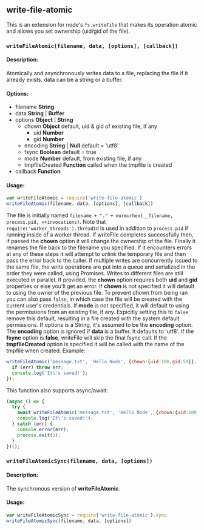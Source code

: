 write-file-atomic
-----------------
This is an extension for node's `fs.writeFile` that makes its operation
atomic and allows you set ownership (uid/gid of the file).
### `writeFileAtomic(filename, data, [options], [callback])`
#### Description:
Atomically and asynchronously writes data to a file, replacing the file if it already
exists.  data can be a string or a buffer.
#### Options:
* filename **String**
* data **String** | **Buffer**
* options **Object** | **String**
  * chown **Object** default, uid & gid of existing file, if any
    * uid **Number**
    * gid **Number**
  * encoding **String** | **Null** default = 'utf8'
  * fsync **Boolean** default = true
  * mode **Number** default, from existing file, if any
  * tmpfileCreated **Function** called when the tmpfile is created
* callback **Function**
#### Usage:
```js
var writeFileAtomic = require('write-file-atomic')
writeFileAtomic(filename, data, [options], [callback])
```
The file is initially named `filename + "." + murmurhex(__filename, process.pid, ++invocations)`.
Note that `require('worker_threads').threadId` is used in addition to `process.pid` if running inside of a worker thread.
If writeFile completes successfully then, if passed the **chown** option it will change
the ownership of the file. Finally it renames the file back to the filename you specified. If
it encounters errors at any of these steps it will attempt to unlink the temporary file and then
pass the error back to the caller.
If multiple writes are concurrently issued to the same file, the write operations are put into a queue and serialized in the order they were called, using Promises. Writes to different files are still executed in parallel.
If provided, the **chown** option requires both **uid** and **gid** properties or else
you'll get an error.  If **chown** is not specified it will default to using
the owner of the previous file.  To prevent chown from being ran you can
also pass `false`, in which case the file will be created with the current user's credentials.
If **mode** is not specified, it will default to using the permissions from
an existing file, if any.  Expicitly setting this to `false` remove this default, resulting
in a file created with the system default permissions.
If options is a String, it's assumed to be the **encoding** option. The **encoding** option is ignored if **data** is a buffer. It defaults to 'utf8'.
If the **fsync** option is **false**, writeFile will skip the final fsync call.
If the **tmpfileCreated** option is specified it will be called with the name of the tmpfile when created.
Example:
```javascript
writeFileAtomic('message.txt', 'Hello Node', {chown:{uid:100,gid:50}}, function (err) {
  if (err) throw err;
  console.log('It\'s saved!');
});
```
This function also supports async/await:
```javascript
(async () => {
  try {
    await writeFileAtomic('message.txt', 'Hello Node', {chown:{uid:100,gid:50}});
    console.log('It\'s saved!');
  } catch (err) {
    console.error(err);
    process.exit(1);
  }
})();
```
### `writeFileAtomicSync(filename, data, [options])`
#### Description:
The synchronous version of **writeFileAtomic**.
#### Usage:
```js
var writeFileAtomicSync = require('write-file-atomic').sync
writeFileAtomicSync(filename, data, [options])
```
